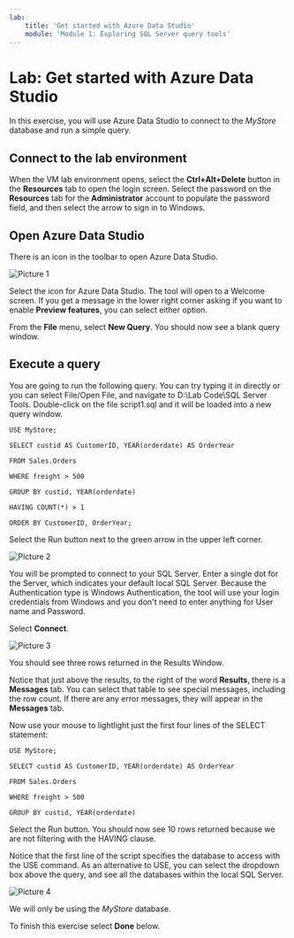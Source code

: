 ```yaml
---
lab:
    title: 'Get started with Azure Data Studio'
    module: 'Module 1: Exploring SQL Server query tools'
---
```


# Lab: Get started with Azure Data Studio
 
In this exercise, you will use Azure Data Studio to connect to the _MyStore_ database and run a simple query.

## Connect to the lab environment

When the VM lab environment opens, select the  **Ctrl+Alt+Delete** button in the **Resources** tab to open the login screen. 
Select the password on the **Resources** tab for the **Administrator** account to populate the password field, and then select the arrow to sign in to Windows.

## Open Azure Data Studio

There is an icon in the toolbar to open Azure Data Studio. 

![Picture 1](../images/Module1-Unit6-picture1.png)

Select the icon for Azure Data Studio. The tool will open to a Welcome screen. If you get a message in the lower right corner asking if you want to enable **Preview features**, you can select either option. 

From the **File** menu, select **New Query**. You should now see a blank query window. 

## Execute a query
You are going to run the following query. You can try typing it in directly or you can select File/Open File, and navigate to D:\Lab Code\SQL Server Tools. Double-click on the file script1.sql and it will be loaded into a new query window.

```tsql
USE MyStore;

SELECT custid AS CustomerID, YEAR(orderdate) AS OrderYear

FROM Sales.Orders

WHERE freight > 500

GROUP BY custid, YEAR(orderdate) 

HAVING COUNT(*) > 1

ORDER BY CustomerID, OrderYear;
```

Select the Run button next to the green arrow in the upper left corner.  

![Picture 2](../images/Module1-Unit6-picture2.png)

You will be prompted to connect to your SQL Server. Enter a single dot for the Server, which indicates your default local SQL Server. Because the Authentication type is Windows Authentication, the tool will use your login credentials from Windows and you don't need to enter anything for User name and Password. 

Select **Connect**. 

![Picture 3](../images/Module1-Unit6-picture3.png)

You should see three rows returned in the Results Window. 

Notice that just above the results, to the right of the word **Results**, there is a **Messages** tab. You can select that table to see special messages, including the row count. If there are any error messages, they will appear in the **Messages** tab. 

Now use your mouse to lightlight just the first four lines of the SELECT statement:

```tsql
USE MyStore;

SELECT custid AS CustomerID, YEAR(orderdate) AS OrderYear

FROM Sales.Orders

WHERE freight > 500

GROUP BY custid, YEAR(orderdate) 
```

Select the Run button. You should now see 10 rows returned because we are not filtering with the HAVING clause. 

Notice that the first line of the script specifies the database to access with the USE command. As an alternative to USE, you can select the dropdown box above the query, and see all the databases within the local SQL Server. 

![Picture 4](../images/Module1-Unit6-picture4.png)

We will only be using the _MyStore_ database. 

To finish this exercise select **Done** below.


